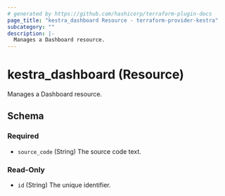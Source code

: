 ```yaml
---
# generated by https://github.com/hashicorp/terraform-plugin-docs
page_title: "kestra_dashboard Resource - terraform-provider-kestra"
subcategory: ""
description: |-
  Manages a Dashboard resource.
---
```


# kestra_dashboard (Resource)

Manages a Dashboard resource.



<!-- schema generated by tfplugindocs -->
## Schema

### Required

- `source_code` (String) The source code text.

### Read-Only

- `id` (String) The unique identifier.
